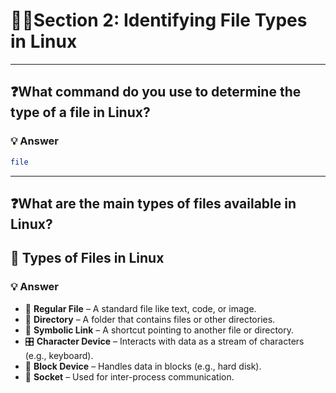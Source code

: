 # 🧑‍💻Section 2: Identifying File Types in Linux
---

## ❓What command do you use to determine the type of a file in Linux?
### 💡 Answer
```bash
file
```
---
## ❓What are the main types of files available in Linux?

## 📁 Types of Files in Linux
### 💡 Answer
- 📄 **Regular File** – A standard file like text, code, or image.
- 📂 **Directory** – A folder that contains files or other directories.
- 🔗 **Symbolic Link** – A shortcut pointing to another file or directory.
- 🎛️ **Character Device** – Interacts with data as a stream of characters (e.g., keyboard).
- 💽 **Block Device** – Handles data in blocks (e.g., hard disk).
- 🔌 **Socket** – Used for inter-process communication.
